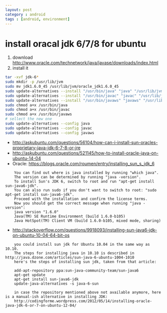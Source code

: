 ```yaml
---
layout: post
category : android
tags : [android, environment]
---
```


# install oracal jdk 6/7/8 for ubuntu

1. download http://www.oracle.com/technetwork/java/javase/downloads/index.html
2. install it
```sh
tar -xvf jdk-6*
sudo mkdir -p /usr/lib/jvm
sudo mv jdk1.6.0_45 /usr/lib/jvm/oracle_jdk1.6.0_45
sudo update-alternatives --install "/usr/bin/java" "java" "/usr/lib/jvm/oracle_jdk1.6.0_45/bin/java" 1
sudo update-alternatives --install "/usr/bin/javac" "javac" "/usr/lib/jvm/oracle_jdk1.6.0_45/bin/javac" 1
sudo update-alternatives --install "/usr/bin/javaws" "javaws" "/usr/lib/jvm/oracle_jdk1.6.0_45/bin/javaws" 1
sudo chmod a+x /usr/bin/java
sudo chmod a+x /usr/bin/javac
sudo chmod a+x /usr/bin/javaws
# sellect the new one
sudo update-alternatives --config java
sudo update-alternatives --config javac
sudo update-alternatives --config javaws
```

* http://askubuntu.com/questions/56104/how-can-i-install-sun-oracles-proprietary-java-jdk-6-7-8-or-jre
* http://askubuntu.com/questions/521145/how-to-install-oracle-java-on-ubuntu-14-04
* Oracle: https://blogs.oracle.com/roumen/entry/installing_sun_s_jdk_6
```
    You can find out where is java installed by running "which java".
    The version can be determined by running "java -version".
    To install Sun's JDK 6, switch to root and run "apt-get install sun-java6-jdk".
    You can also run sudo if you don't want to switch to root: "sudo apt-get install sun-java6-jdk".
    Proceed with the installation and confirm the license terms.
    Now you should get the correct message when running "java -version":
    java version "1.6.0"
    Java(TM) SE Runtime Environment (build 1.6.0-b105)
    Java HotSpot(TM) Client VM (build 1.6.0-b105, mixed mode, sharing)
```
* http://stackoverflow.com/questions/9918093/installing-sun-java6-jdk-on-ubuntu-10-04-64-bit-os
```
    you could install sun jdk for Ubuntu 10.04 in the same way as 10.10.
    The steps for installing java in 10.10 is described in http://java.dzone.com/articles/sun-java-6-ubuntu-1004-1010
    here's the steps of installing sun jdk, taken from that article:
    
    add-apt-repository ppa:sun-java-community-team/sun-java6
    apt-get update
    apt-get install sun-java6-jdk
    update-java-alternatives -s java-6-sun
    
    in case the repository mentioned above not available anymore, here is a manual-ish alternative in installing JDK:
    http://codingforme.wordpress.com/2012/05/14/installing-oracle-java-jdk-6-or-7-on-ubuntu-12-04/
```
